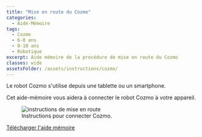 ```yaml
---
title: "Mise en route du Cozmo"
categories:
  - Aide-Mémoire
tags:
  - Cozmo
  - 6-8 ans
  - 8-10 ans
  - Robotique
excerpt: Aide mémoire de la procédure de mise en route du Cozmo
classes: wide
assetsFolder: /assets/instructions/cozmo/
---
```


Le robot Cozmo s'utilise depuis une tablette ou un smartphone.

Cet aide-mémoire vous aidera à connecter le robot Cozmo à votre appareil.

<figure>
  <img src="{{site.baseurl}}{{page.assetsFolder}}cozmo-mise-en-route.png" alt="instructions de mise en route">
  <figcaption>Instructions pour connecter Cozmo.</figcaption>
</figure>
<!-- A4 -->

<a href="{{site.baseurl}}{{page.assetsFolder}}/cozmo-mise-en-route.png" target="_blank" class=".btn .btn--success .btn--large">Télécharger l'aide mémoire</a>

